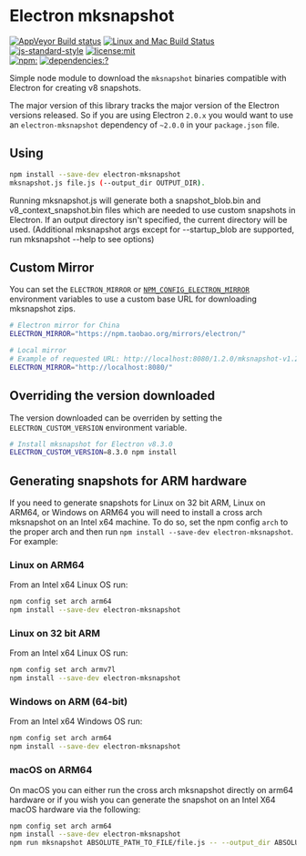 # Electron mksnapshot

[![AppVeyor Build status](https://ci.appveyor.com/api/projects/status/ugparq4awqbf4fq5/branch/main?svg=true)](https://ci.appveyor.com/project/electron-bot/mksnapshot/branch/main)
[![Linux and Mac Build Status](https://circleci.com/gh/electron/mksnapshot/tree/main.svg?style=shield)](https://circleci.com/gh/electron/mksnapshot/tree/main)
<br>
[![js-standard-style](https://img.shields.io/badge/code%20style-standard-brightgreen.svg?style=flat)](http://standardjs.com/)
[![license:mit](https://img.shields.io/badge/license-mit-blue.svg)](https://opensource.org/licenses/MIT)
<br>
[![npm:](https://img.shields.io/npm/v/electron-mksnapshot.svg)](https://www.npmjs.com/package/electron-mksnapshot)
[![dependencies:?](https://img.shields.io/npm/dm/electron-mksnapshot.svg)](https://www.npmjs.com/package/electron-mksnapshot)

Simple node module to download the `mksnapshot` binaries compatible with
Electron for creating v8 snapshots.

The major version of this library tracks the major version of the Electron
versions released. So if you are using Electron `2.0.x` you would want to use
an `electron-mksnapshot` dependency of `~2.0.0` in your `package.json` file.

## Using

```sh
npm install --save-dev electron-mksnapshot
mksnapshot.js file.js (--output_dir OUTPUT_DIR).
```
Running mksnapshot.js will generate both a snapshot_blob.bin and v8_context_snapshot.bin files which
are needed to use custom snapshots in Electron.
If an output directory isn't specified, the current directory will be used.
(Additional mksnapshot args except for --startup_blob are supported, run mksnapshot --help to see options)

## Custom Mirror

You can set the `ELECTRON_MIRROR` or [`NPM_CONFIG_ELECTRON_MIRROR`](https://docs.npmjs.com/misc/config#environment-variables)
environment variables to use a custom base URL for downloading mksnapshot zips.

```sh
# Electron mirror for China
ELECTRON_MIRROR="https://npm.taobao.org/mirrors/electron/"

# Local mirror
# Example of requested URL: http://localhost:8080/1.2.0/mksnapshot-v1.2.0-darwin-x64.zip
ELECTRON_MIRROR="http://localhost:8080/"
```

## Overriding the version downloaded

The version downloaded can be overriden by setting the `ELECTRON_CUSTOM_VERSION` environment variable.

```sh
# Install mksnapshot for Electron v8.3.0
ELECTRON_CUSTOM_VERSION=8.3.0 npm install
```

## Generating snapshots for ARM hardware

If you need to generate snapshots for Linux on 32 bit ARM, Linux on ARM64, or Windows on ARM64 you will need to install a cross arch mksnapshot on an Intel x64 machine.  To do so, set the npm config `arch` to the proper arch and then run `npm install --save-dev electron-mksnapshot`.  For example:

### Linux on ARM64
From an Intel x64 Linux OS run:
```sh
npm config set arch arm64
npm install --save-dev electron-mksnapshot
```

### Linux on 32 bit ARM 
From an Intel x64 Linux OS run:
```sh
npm config set arch armv7l
npm install --save-dev electron-mksnapshot
```

### Windows on ARM (64-bit)
From an Intel x64 Windows OS run:
```sh
npm config set arch arm64
npm install --save-dev electron-mksnapshot
```

### macOS on ARM64
On macOS you can either run the cross arch mksnapshot directly on arm64 hardware or if you wish you can generate the snapshot on an Intel X64 macOS hardware via the following:
```sh
npm config set arch arm64
npm install --save-dev electron-mksnapshot
npm run mksnapshot ABSOLUTE_PATH_TO_FILE/file.js -- --output_dir ABSOLUTE_PATH_TO_OUTPUT_DIR
```
